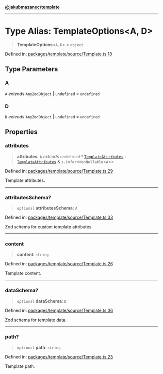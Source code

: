 [**@jakubmazanec/template**](../README.md)

---

# Type Alias: TemplateOptions\<A, D\>

> **TemplateOptions**\<`A`, `D`\> = `object`

Defined in:
[packages/template/source/Template.ts:18](https://github.com/jakubmazanec/tools/blob/5907d31a071e860d7db8b8a00f698d18fe23e18a/packages/template/source/Template.ts#L18)

## Type Parameters

### A

`A` _extends_ `AnyZodObject` \| `undefined` = `undefined`

### D

`D` _extends_ `AnyZodObject` \| `undefined` = `undefined`

## Properties

### attributes

> **attributes**: `A` _extends_ `undefined` ? [`TemplateAttributes`](TemplateAttributes.md) :
> [`TemplateAttributes`](TemplateAttributes.md) & `z.infer`\<`NonNullable`\<`A`\>\>

Defined in:
[packages/template/source/Template.ts:29](https://github.com/jakubmazanec/tools/blob/5907d31a071e860d7db8b8a00f698d18fe23e18a/packages/template/source/Template.ts#L29)

Template attributes.

---

### attributesSchema?

> `optional` **attributesSchema**: `A`

Defined in:
[packages/template/source/Template.ts:33](https://github.com/jakubmazanec/tools/blob/5907d31a071e860d7db8b8a00f698d18fe23e18a/packages/template/source/Template.ts#L33)

Zod schema for custom template attributes.

---

### content

> **content**: `string`

Defined in:
[packages/template/source/Template.ts:26](https://github.com/jakubmazanec/tools/blob/5907d31a071e860d7db8b8a00f698d18fe23e18a/packages/template/source/Template.ts#L26)

Template content.

---

### dataSchema?

> `optional` **dataSchema**: `D`

Defined in:
[packages/template/source/Template.ts:36](https://github.com/jakubmazanec/tools/blob/5907d31a071e860d7db8b8a00f698d18fe23e18a/packages/template/source/Template.ts#L36)

Zod schema for template data.

---

### path?

> `optional` **path**: `string`

Defined in:
[packages/template/source/Template.ts:23](https://github.com/jakubmazanec/tools/blob/5907d31a071e860d7db8b8a00f698d18fe23e18a/packages/template/source/Template.ts#L23)

Template path.

